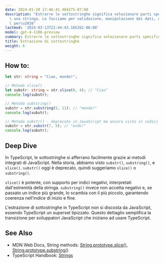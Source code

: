 ```yaml
---
date: 2024-01-20 17:46:41.484275-07:00
description: "Estrarre le sottostringhe significa selezionare parti specifiche di\
  \ una stringa. Lo facciamo per validazione, manipolazione dei dati, o semplicemente\
  \ per\u2026"
lastmod: '2024-03-13T22:44:43.165262-06:00'
model: gpt-4-1106-preview
summary: Estrarre le sottostringhe significa selezionare parti specifiche di una stringa.
title: Estrazione di sottostringhe
weight: 6
---
```


## How to:
```typescript
let str: string = "Ciao, mondo!";

// Metodo slice()
let substr: string = str.slice(0, 4); // "Ciao"
console.log(substr);

// Metodo substring()
substr = str.substring(5, 11); // "mondo!"
console.log(substr);

// Metodo substr() - deprecato in JavaScript ma ancora visto in codici vecchi
substr = str.substr(7, 5); // "ondo!"
console.log(substr);
```

## Deep Dive
In TypeScript, le sottostringhe si afferrano facilmente grazie ai metodi integrati di JavaScript. Nella storia, abbiamo visto `substr()`, `substring()`, e `slice()`. `substr()` oggi è deprecato, quindi suggeriamo `slice()` o `substring()`.

`slice()` è potente, con supporto per indici negativi, interpretati dall'estremità della stringa. `substring()` invece non accetta negativi e, se passato un indice più grande, lo scambia con il più piccolo, garantendo coerenza nell'indice di inizio e fine.

L'estrazione di sottostringhe in TypeScript non si discosta da JavaScript, essendo TypeScript un superset tipizzato. Questo dettaglio semplifica la transizione per sviluppatori JavaScript che iniziano ad usare TypeScript.

## See Also
- MDN Web Docs, String methods: [String.prototype.slice()](https://developer.mozilla.org/en-US/docs/Web/JavaScript/Reference/Global_Objects/String/slice), [String.prototype.substring()](https://developer.mozilla.org/en-US/docs/Web/JavaScript/Reference/Global_Objects/String/substring)
- TypeScript Handbook: [Strings](https://www.typescriptlang.org/docs/handbook/basic-types.html#string)
